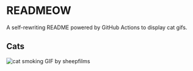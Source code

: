 # READMEOW

A self-rewriting README powered by GitHub Actions to display cat gifs.

## Cats

![cat smoking GIF by sheepfilms](https://media2.giphy.com/media/l0ExdMHUDKteztyfe/200.gif?cid=9acd02da0mbwfp36zckolu65u4uszfg4nexyg0egvmmnq8d6&ep=v1_gifs_search&rid=200.gif&ct=g)
